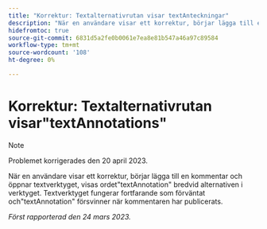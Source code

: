 ```yaml
---
title: "Korrektur: Textalternativrutan visar textAnteckningar"
description: "När en användare visar ett korrektur, börjar lägga till en kommentar och öppnar textverktyget, visas ordet textAnnotation bredvid alternativen i verktyget. Textverktyget fungerar fortfarande som väntat och textAnnotation försvinner när kommentaren har publicerats."
hidefromtoc: true
source-git-commit: 6831d5a2fe0b0061e7ea8e81b547a46a97c89584
workflow-type: tm+mt
source-wordcount: '108'
ht-degree: 0%

---
```



# Korrektur: Textalternativrutan visar&quot;textAnnotations&quot;

<!--This article is on the WF and WFP TOCs-->

>[!NOTE]
>
>Problemet korrigerades den 20 april 2023.

När en användare visar ett korrektur, börjar lägga till en kommentar och öppnar textverktyget, visas ordet&quot;textAnnotation&quot; bredvid alternativen i verktyget. Textverktyget fungerar fortfarande som förväntat och&quot;textAnnotation&quot; försvinner när kommentaren har publicerats.

_Först rapporterad den 24 mars 2023._


